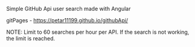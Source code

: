 Simple GitHub Api user search made with Angular

gitPages - https://petar11199.github.io/githubApi/

NOTE: Limit to 60 searches per hour per API. If the search is not working, the limit is reached.
